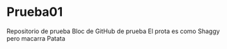 # Prueba01
 Repositorio de prueba
Bloc de GitHub de prueba
El prota es como Shaggy pero macarra
Patata